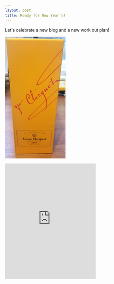 ```yaml
---
layout: post
title: Ready for New Year's!
---
```


Let's celebrate a new blog and a new work out plan!

<!-- ![nye]("/images/nye.jpg" | =200x400) -->
<p><img src="/images/nye.jpg" title="Celebrate!" width="200" height="400"></p>

<div>
<iframe src="https://open.spotify.com/embed/track/2Ga5J4fv16EnzAVyTKVzsk" width="300" height="380" frameborder="0" allowtransparency="true" allow="encrypted-media"></iframe>
</div>